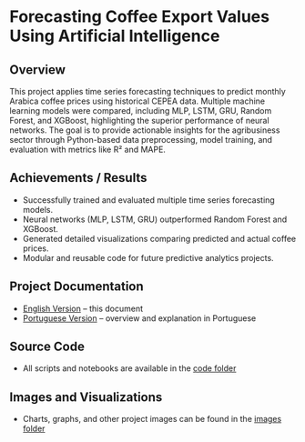 # Forecasting Coffee Export Values Using Artificial Intelligence

## Overview
This project applies time series forecasting techniques to predict monthly Arabica coffee prices using historical CEPEA data. Multiple machine learning models were compared, including MLP, LSTM, GRU, Random Forest, and XGBoost, highlighting the superior performance of neural networks. The goal is to provide actionable insights for the agribusiness sector through Python-based data preprocessing, model training, and evaluation with metrics like R² and MAPE.

## Achievements / Results
- Successfully trained and evaluated multiple time series forecasting models.  
- Neural networks (MLP, LSTM, GRU) outperformed Random Forest and XGBoost.  
- Generated detailed visualizations comparing predicted and actual coffee prices.  
- Modular and reusable code for future predictive analytics projects.  

## Project Documentation
- [English Version](README.md) – this document  
- [Portuguese Version](README_PT.md) – overview and explanation in Portuguese  

## Source Code
- All scripts and notebooks are available in the [code folder](https://github.com/Benfluc/Projects/project1/codes)  

## Images and Visualizations
- Charts, graphs, and other project images can be found in the [images folder](https://github.com/Benfluc/projects/tree/main/projeto1/imgs)
